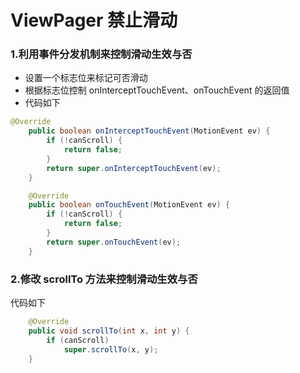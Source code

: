 # ViewPager 禁止滑动
### 1.利用事件分发机制来控制滑动生效与否
* 设置一个标志位来标记可否滑动
* 根据标志位控制 onInterceptTouchEvent、onTouchEvent 的返回值
* 代码如下
```java     
@Override
    public boolean onInterceptTouchEvent(MotionEvent ev) {
        if (!canScroll) {
            return false;
        }
        return super.onInterceptTouchEvent(ev);
    }

    @Override
    public boolean onTouchEvent(MotionEvent ev) {
        if (!canScroll) {
            return false;
        }
        return super.onTouchEvent(ev);
    }
 ```
### 2.修改 scrollTo 方法来控制滑动生效与否
代码如下
```java
    @Override
    public void scrollTo(int x, int y) {
        if (canScroll)
            super.scrollTo(x, y);
    }
```  
